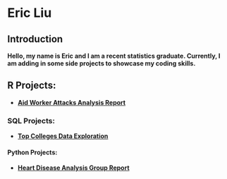 <h1> Eric Liu </h1>

<h2> Introduction </h2>
 
<b> Hello, my name is Eric and I am a recent statistics graduate. Currently, I am adding in some side projects to showcase my coding skills. </b>

<h2> R Projects: </h2>

- <b> [Aid Worker Attacks Analysis Report](https://github.com/eliu44/Aid-Worker-Analysis) </b>


<h3> SQL Projects: </h3>

- <b> [Top Colleges Data Exploration](https://github.com/eliu44/Top-Colleges) </b>

<h4> Python Projects: </h4>

- <b> [Heart Disease Analysis Group Report](https://github.com/eliu44/Heart-Disease-Analysis) </b>


<!--
**joshmadakor1/joshmadakor1** is a ✨ _special_ ✨ repository because its `README.md` (this file) appears on your GitHub profile.

Here are some ideas to get you started:

- 🔭 I’m currently working on ...
- 🌱 I’m currently learning ...
- 👯 I’m looking to collaborate on ...
- 🤔 I’m looking for help with ...
- 💬 Ask me about ...
- 📫 How to reach me: ...
- 😄 Pronouns: ...
- ⚡ Fun fact: ...
-->
